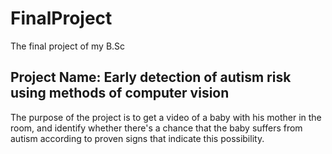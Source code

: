 # FinalProject
The final project of my B.Sc

## Project Name: Early detection of autism risk using methods of computer vision

The purpose of the project is to get a video of a baby with his mother in the room, and identify whether there's a chance that the baby suffers from autism according to proven signs that indicate this possibility.
